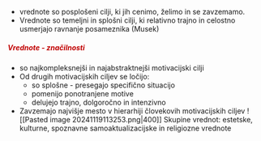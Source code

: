 - vrednote so posplošeni cilji, ki jih cenimo, želimo in se zavzemamo.
- Vrednote so temeljni in splošni cilji, ki relativno trajno in celostno usmerjajo ravnanje posameznika (Musek)
##### <font color="#c00000">Vrednote - značilnosti</font>
- so najkompleksnejši in najabstraktnejši motivacijski cilji
- Od drugih motivacijskih ciljev se ločijo:
	- so splošne - presegajo specifično situacijo
	- pomenijo ponotranjene motive
	- delujejo trajno, dolgoročno in intenzivno
- Zavzemajo najvišje mesto v hierarhiji človekovih motivacijskih ciljev
![[Pasted image 20241119113253.png|400]]
Skupine vrednot: estetske, kulturne, spoznavne samoaktualizacijske in religiozne vrednote